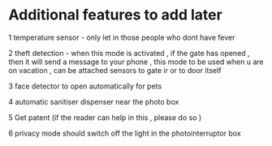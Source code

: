 # Additional features to add later 

1 temperature sensor - only let in those people who dont have fever 

2 theft detection - when this mode is activated , if the gate has opened , then it will send a message to your phone , this mode to be used when u are on vacation , can be attached sensors to gate ir or to door itself 

3 face detector to open automatically for pets 

4 automatic sanitiser dispenser near the photo box 

5 Get patent (if the reader can help in this , please do so )

6 privacy mode should switch off the light in the photointerruptor box 
